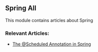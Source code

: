## Spring All

This module contains articles about Spring

### Relevant Articles:

- [The @Scheduled Annotation in Spring](https://www.baeldung.com/spring-scheduled-tasks)
